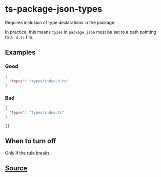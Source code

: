 # ts-package-json-types

Requires inclusion of type declarations in the package.

In practice, this means `types` in `package.json` must be set to a path pointing to a `.d.ts` file.

## Examples

### Good

```json
{
  "types": "types/index.d.ts"
}
```

### Bad

```json
{
  "types": "types/index.ts"
}
```

```json
{}
```

## When to turn off

Only if the rule breaks.

## [Source](https://azure.github.io/azure-sdk/typescript_implementation.html#ts-package-json-types)